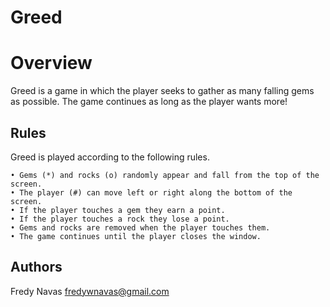 # Greed

# Overview

Greed is a game in which the player seeks to gather as many falling gems as possible. The game continues as long as the player wants more!


## Rules

Greed is played according to the following rules.

    • Gems (*) and rocks (o) randomly appear and fall from the top of the screen.
    • The player (#) can move left or right along the bottom of the screen.
    • If the player touches a gem they earn a point.
    • If the player touches a rock they lose a point.
    • Gems and rocks are removed when the player touches them.
    • The game continues until the player closes the window.

## Authors

Fredy Navas
fredywnavas@gmail.com